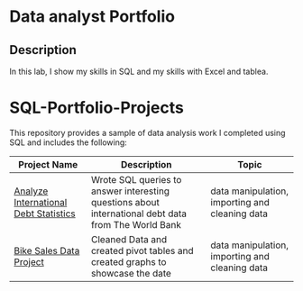 <h1>Data analyst Portfolio</h1>

<h2>Description</h2>
In this lab, I show my skills in SQL and my skills with Excel and tablea. 
<br />

# SQL-Portfolio-Projects
This repository provides a sample of data analysis work I completed using SQL and includes the following:

Project Name  | Description   |  Topic
------------- | ------------- | ------------------
[Analyze International Debt Statistics](https://github.com/abdullaah019/data_ )  | Wrote SQL queries to answer interesting questions about international debt data from The World Bank  | data manipulation, importing and cleaning data
[Bike Sales Data Project ](https://github.com/abdullaah019/Bike_Sales_Data.git)  | Cleaned Data and created pivot tables and created graphs to showcase the date  | data manipulation, importing and cleaning data
